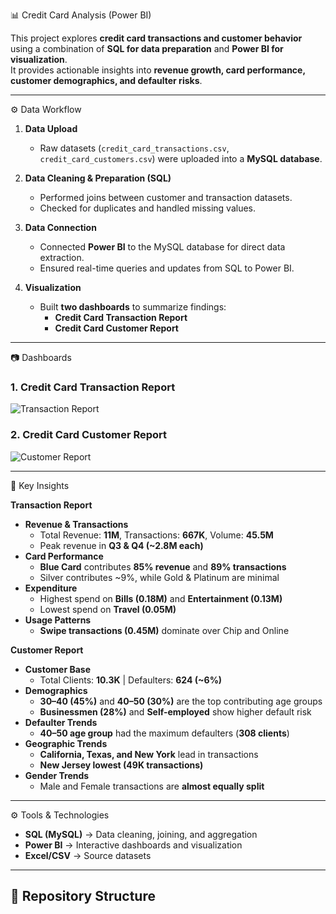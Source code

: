 📊 Credit Card Analysis (Power BI)

This project explores **credit card transactions and customer behavior** using a combination of **SQL for data preparation** and **Power BI for visualization**.  
It provides actionable insights into **revenue growth, card performance, customer demographics, and defaulter risks**.  

---

⚙️ Data Workflow

1. **Data Upload**
   - Raw datasets (`credit_card_transactions.csv`, `credit_card_customers.csv`) were uploaded into a **MySQL database**.

2. **Data Cleaning & Preparation (SQL)**
   - Performed joins between customer and transaction datasets.  
   - Checked for duplicates and handled missing values.   

3. **Data Connection**
   - Connected **Power BI** to the MySQL database for direct data extraction.  
   - Ensured real-time queries and updates from SQL to Power BI.  

4. **Visualization**
   - Built **two dashboards** to summarize findings:  
     - **Credit Card Transaction Report**  
     - **Credit Card Customer Report**

---

📷 Dashboards

### 1. Credit Card Transaction Report
![Transaction Report](images/Transaction_Report.png)

### 2. Credit Card Customer Report
![Customer Report](images/Customer_Report.png)

---

🔑 Key Insights

**Transaction Report**
- **Revenue & Transactions**
  - Total Revenue: **11M**, Transactions: **667K**, Volume: **45.5M**  
  - Peak revenue in **Q3 & Q4 (~2.8M each)**  
- **Card Performance**
  - **Blue Card** contributes **85% revenue** and **89% transactions**  
  - Silver contributes ~9%, while Gold & Platinum are minimal  
- **Expenditure**
  - Highest spend on **Bills (0.18M)** and **Entertainment (0.13M)**  
  - Lowest spend on **Travel (0.05M)**  
- **Usage Patterns**
  - **Swipe transactions (0.45M)** dominate over Chip and Online  

**Customer Report**
- **Customer Base**
  - Total Clients: **10.3K** | Defaulters: **624 (~6%)**  
- **Demographics**
  - **30–40 (45%)** and **40–50 (30%)** are the top contributing age groups  
  - **Businessmen (28%)** and **Self-employed** show higher default risk  
- **Defaulter Trends**
  - **40–50 age group** had the maximum defaulters (**308 clients**)  
- **Geographic Trends**
  - **California, Texas, and New York** lead in transactions  
  - **New Jersey lowest (49K transactions)**  
- **Gender Trends**
  - Male and Female transactions are **almost equally split**  

---

⚙️ Tools & Technologies
- **SQL (MySQL)** → Data cleaning, joining, and aggregation  
- **Power BI** → Interactive dashboards and visualization  
- **Excel/CSV** → Source datasets  

---

## 📁 Repository Structure

